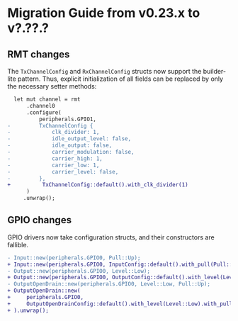 # Migration Guide from v0.23.x to v?.??.?

## RMT changes

The `TxChannelConfig` and `RxChannelConfig` structs now support the builder-lite pattern.
Thus, explicit initialization of all fields can be replaced by only the necessary setter methods:

```diff
  let mut channel = rmt
      .channel0
      .configure(
          peripherals.GPIO1,
-         TxChannelConfig {
-             clk_divider: 1,
-             idle_output_level: false,
-             idle_output: false,
-             carrier_modulation: false,
-             carrier_high: 1,
-             carrier_low: 1,
-             carrier_level: false,
-         },
+          TxChannelConfig::default().with_clk_divider(1)
      )
     .unwrap();
```

## GPIO changes

GPIO drivers now take configuration structs, and their constructors are fallible.

```diff
- Input::new(peripherals.GPIO0, Pull::Up);
+ Input::new(peripherals.GPIO0, InputConfig::default().with_pull(Pull::Up)).unwrap();
- Output::new(peripherals.GPIO0, Level::Low);
+ Output::new(peripherals.GPIO0, OutputConfig::default().with_level(Level::Low)).unwrap();
- OutputOpenDrain::new(peripherals.GPIO0, Level::Low, Pull::Up);
+ OutputOpenDrain::new(
+     peripherals.GPIO0,
+     OutputOpenDrainConfig::default().with_level(Level::Low).with_pull(Pull::Up)
+ ).unwrap();
```
